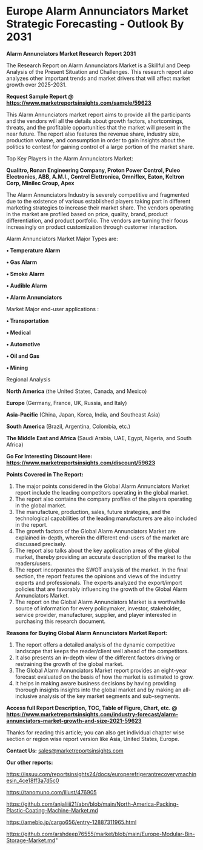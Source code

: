 # Europe Alarm Annunciators Market Strategic Forecasting - Outlook By 2031

<strong>Alarm Annunciators Market Research Report 2031</strong>

The Research Report on Alarm Annunciators Market is a Skillful and Deep Analysis of the Present Situation and Challenges. This research report also analyzes other important trends and market drivers that will affect market growth over 2025-2031.

<strong>Request Sample Report @ <a href=https://www.marketreportsinsights.com/sample/59623>https://www.marketreportsinsights.com/sample/59623</a></strong>

This Alarm Annunciators market report aims to provide all the participants and the vendors will all the details about growth factors, shortcomings, threats, and the profitable opportunities that the market will present in the near future. The report also features the revenue share, industry size, production volume, and consumption in order to gain insights about the politics to contest for gaining control of a large portion of the market share.

Top Key Players in the Alarm Annunciators Market:

<strong>Qualitro, Ronan Engineering Company, Proton Power Control, Puleo Electronics, ABB, A.M.I., Contrel Elettronica, Omniflex, Eaton, Keltron Corp, Minilec Group, Apex</strong>

The Alarm Annunciators Industry is severely competitive and fragmented due to the existence of various established players taking part in different marketing strategies to increase their market share. The vendors operating in the market are profiled based on price, quality, brand, product differentiation, and product portfolio. The vendors are turning their focus increasingly on product customization through customer interaction.

Alarm Annunciators Market Major Types are:

<strong>• Temperature Alarm

• Gas Alarm

• Smoke Alarm

• Audible Alarm

• Alarm Annunciators</strong>

Market Major end-user applications :

<strong>• Transportation

• Medical

• Automotive

• Oil and Gas

• Mining</strong>

Regional Analysis

</u><strong><b>North America</b></strong> (the United States, Canada, and Mexico)

<strong><b>Europe </b></strong>(Germany, France, UK, Russia, and Italy)

<strong><b>Asia-Pacific</b></strong> (China, Japan, Korea, India, and Southeast Asia)

<strong><b>South America</b></strong> (Brazil, Argentina, Colombia, etc.)

<strong><b>The Middle East and Africa</b></strong> (Saudi Arabia, UAE, Egypt, Nigeria, and South Africa)

<strong>Go For Interesting Discount Here: <a href=https://www.marketreportsinsights.com/discount/59623>https://www.marketreportsinsights.com/discount/59623</a></strong>

<strong>Points Covered in The Report:</strong>
<ol>
  <li>The major points considered in the Global Alarm Annunciators Market report include the leading competitors operating in the global market.</li>
  <li>The report also contains the company profiles of the players operating in the global market.</li>
  <li>The manufacture, production, sales, future strategies, and the technological capabilities of the leading manufacturers are also included in the report.</li>
  <li>The growth factors of the Global Alarm Annunciators Market are explained in-depth, wherein the different end-users of the market are discussed precisely.</li>
  <li>The report also talks about the key application areas of the global market, thereby providing an accurate description of the market to the readers/users.</li>
  <li>The report incorporates the SWOT analysis of the market. In the final section, the report features the opinions and views of the industry experts and professionals. The experts analyzed the export/import policies that are favorably influencing the growth of the Global Alarm Annunciators Market.</li>
  <li>The report on the Global Alarm Annunciators Market is a worthwhile source of information for every policymaker, investor, stakeholder, service provider, manufacturer, supplier, and player interested in purchasing this research document.</li>
</ol>
<strong>Reasons for Buying Global Alarm Annunciators Market Report:</strong>

<ol>
  <li>The report offers a detailed analysis of the dynamic competitive landscape that keeps the reader/client well ahead of the competitors.</li>
  <li>It also presents an in-depth view of the different factors driving or restraining the growth of the global market.</li>
  <li>The Global Alarm Annunciators Market report provides an eight-year forecast evaluated on the basis of how the market is estimated to grow.</li>
  <li>It helps in making aware business decisions by having providing thorough insights insights into the global market and by making an all-inclusive analysis of the key market segments and sub-segments.</li>
</ol>
<strong>Access full Report Description, TOC, Table of Figure, Chart, etc. @ <a href=https://www.marketreportsinsights.com/industry-forecast/alarm-annunciators-market-growth-and-size-2021-59623>https://www.marketreportsinsights.com/industry-forecast/alarm-annunciators-market-growth-and-size-2021-59623</a></strong>


Thanks for reading this article; you can also get individual chapter wise section or region wise report version like Asia, United States, Europe.

<strong>Contact Us:</strong>
sales@marketreportsinsights.com

<strong>Our other reports:</strong>

<a href=https://issuu.com/reportsinsights24/docs/europerefrigerantrecoverymachinesin_4ce18ff3a7d5c0>https://issuu.com/reportsinsights24/docs/europerefrigerantrecoverymachinesin_4ce18ff3a7d5c0</a>

<a href=https://tanomuno.com/illust/476905>https://tanomuno.com/illust/476905</a>

<a href=https://github.com/anjaliiii21/abn/blob/main/North-America-Packing-Plastic-Coating-Machine-Market.md>https://github.com/anjaliiii21/abn/blob/main/North-America-Packing-Plastic-Coating-Machine-Market.md</a>

<a href=https://ameblo.jp/cargo656/entry-12887311965.html>https://ameblo.jp/cargo656/entry-12887311965.html</a>

<a href=https://github.com/arshdeep76555/market/blob/main/Europe-Modular-Bin-Storage-Market.md>https://github.com/arshdeep76555/market/blob/main/Europe-Modular-Bin-Storage-Market.md</a>"
